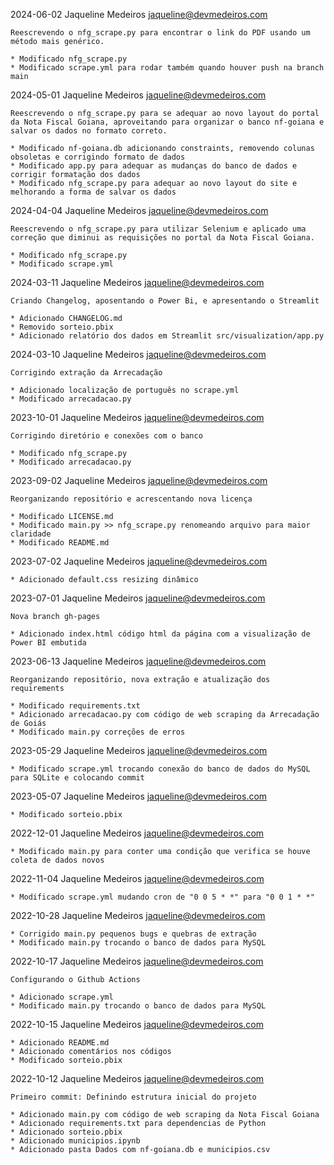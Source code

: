 2024-06-02  Jaqueline Medeiros  <jaqueline@devmedeiros.com>

    Reescrevendo o nfg_scrape.py para encontrar o link do PDF usando um método mais genérico.

    * Modificado nfg_scrape.py
    * Modificado scrape.yml para rodar também quando houver push na branch main

2024-05-01  Jaqueline Medeiros  <jaqueline@devmedeiros.com>

    Reescrevendo o nfg_scrape.py para se adequar ao novo layout do portal da Nota Fiscal Goiana, aproveitando para organizar o banco nf-goiana e salvar os dados no formato correto.

	* Modificado nf-goiana.db adicionando constraints, removendo colunas obsoletas e corrigindo formato de dados
    * Modificado app.py para adequar as mudanças do banco de dados e corrigir formatação dos dados
    * Modificado nfg_scrape.py para adequar ao novo layout do site e melhorando a forma de salvar os dados

2024-04-04  Jaqueline Medeiros  <jaqueline@devmedeiros.com>

    Reescrevendo o nfg_scrape.py para utilizar Selenium e aplicado uma correção que diminui as requisições no portal da Nota Fiscal Goiana.

	* Modificado nfg_scrape.py
    * Modificado scrape.yml

2024-03-11  Jaqueline Medeiros  <jaqueline@devmedeiros.com>

    Criando Changelog, aposentando o Power Bi, e apresentando o Streamlit

	* Adicionado CHANGELOG.md
    * Removido sorteio.pbix
    * Adicionado relatório dos dados em Streamlit src/visualization/app.py

2024-03-10  Jaqueline Medeiros  <jaqueline@devmedeiros.com>

    Corrigindo extração da Arrecadação

	* Adicionado localização de português no scrape.yml 
    * Modificado arrecadacao.py

2023-10-01  Jaqueline Medeiros  <jaqueline@devmedeiros.com>

    Corrigindo diretório e conexões com o banco

	* Modificado nfg_scrape.py
    * Modificado arrecadacao.py

2023-09-02  Jaqueline Medeiros  <jaqueline@devmedeiros.com>

    Reorganizando repositório e acrescentando nova licença

	* Modificado LICENSE.md 
    * Modificado main.py >> nfg_scrape.py renomeando arquivo para maior claridade
    * Modificado README.md

2023-07-02  Jaqueline Medeiros  <jaqueline@devmedeiros.com>

	* Adicionado default.css resizing dinâmico

2023-07-01  Jaqueline Medeiros  <jaqueline@devmedeiros.com>

    Nova branch gh-pages

	* Adicionado index.html código html da página com a visualização de Power BI embutida

2023-06-13  Jaqueline Medeiros  <jaqueline@devmedeiros.com>

    Reorganizando repositório, nova extração e atualização dos requirements

	* Modificado requirements.txt 
    * Adicionado arrecadacao.py com código de web scraping da Arrecadação de Goiás
    * Modificado main.py correções de erros

2023-05-29  Jaqueline Medeiros  <jaqueline@devmedeiros.com>

	* Modificado scrape.yml trocando conexão do banco de dados do MySQL para SQLite e colocando commit

2023-05-07  Jaqueline Medeiros  <jaqueline@devmedeiros.com>

	* Modificado sorteio.pbix

2022-12-01  Jaqueline Medeiros  <jaqueline@devmedeiros.com>

	* Modificado main.py para conter uma condição que verifica se houve coleta de dados novos

2022-11-04  Jaqueline Medeiros  <jaqueline@devmedeiros.com>

	* Modificado scrape.yml mudando cron de "0 0 5 * *" para "0 0 1 * *"

2022-10-28  Jaqueline Medeiros  <jaqueline@devmedeiros.com>

	* Corrigido main.py pequenos bugs e quebras de extração
    * Modificado main.py trocando o banco de dados para MySQL

2022-10-17  Jaqueline Medeiros  <jaqueline@devmedeiros.com>

	Configurando o Github Actions

	* Adicionado scrape.yml
    * Modificado main.py trocando o banco de dados para MySQL

2022-10-15  Jaqueline Medeiros  <jaqueline@devmedeiros.com>

	* Adicionado README.md
    * Adicionado comentários nos códigos
    * Modificado sorteio.pbix

2022-10-12  Jaqueline Medeiros  <jaqueline@devmedeiros.com>

    Primeiro commit: Definindo estrutura inicial do projeto

    * Adicionado main.py com código de web scraping da Nota Fiscal Goiana
    * Adicionado requirements.txt para dependencias de Python
    * Adicionado sorteio.pbix
    * Adicionado municipios.ipynb
    * Adicionado pasta Dados com nf-goiana.db e municipios.csv